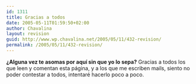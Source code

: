 ```yaml
---
id: 1311
title: Gracias a todos
date: 2005-05-11T01:59:50+02:00
author: Chavalina
layout: revision
guid: http://www.wp.chavalina.net/2005/05/11/432-revision/
permalink: /2005/05/11/432-revision/
---
```

**¿Alguna vez te asomas por aquí sin que yo lo sepa?** Gracias a todos los que leen y comentan esta página, y a los que me escriben mails, siento no poder contestar a todos, intentaré hacerlo poco a poco.